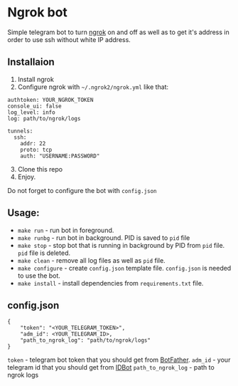 # Ngrok bot

Simple telegram bot to turn [ngrok](https://ngrok.com/) on and off as well as to get it's address in order to use ssh without white IP address.
## Installaion
1. Install ngrok
2. Configure ngrok with `~/.ngrok2/ngrok.yml` like that:
```
authtoken: YOUR_NGROK_TOKEN
console_ui: false
log_level: info
log: path/to/ngrok/logs

tunnels:
  ssh:
    addr: 22
    proto: tcp
    auth: "USERNAME:PASSWORD"
```
3. Clone this repo
4. Enjoy.

Do not forget to configure the bot with `config.json`

## Usage:
 * `make run` - run bot in foreground.
 * `make runbg` - run bot in background. PID is saved to `pid` file
 * `make stop` - stop bot that is running in background by PID from `pid` file. `pid` file is deleted.
 * `make clean` - remove all log files as well as `pid` file.
 * `make configure` - create `config.json` template file. `config.json` is needed to use the bot.
 * `make install` - install dependencies from `requirements.txt` file.

## config.json
```
{
    "token": "<YOUR_TELEGRAM_TOKEN>",
    "adm_id": <YOUR_TELEGRAM_ID>,
    "path_to_ngrok_log": "path/to/ngrok/logs"
}
```
`token` - telegram bot token that you should get from [BotFather](https://t.me/BotFather).
`adm_id` - your telegram id that you should get from [IDBot](https://t.me/username_to_id_bot)
`path_to_ngrok_log` - path to ngrok logs
